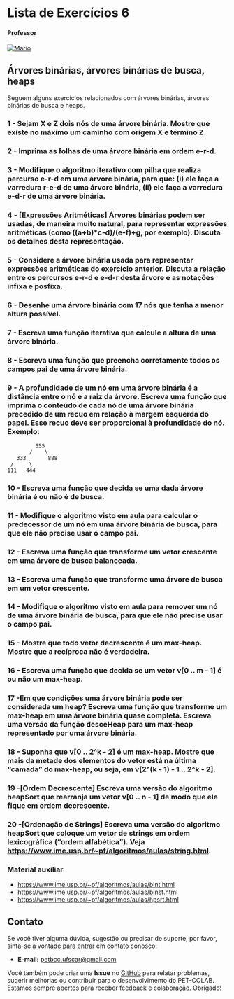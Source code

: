 # Lista de Exercícios 6

#### Professor
[![Mario](https://img.shields.io/badge/Mario_San_Felice-%2300599C.svg?style=for-the-badge&logo=GoogleScholar&logoColor=white)](https://site.dc.ufscar.br/docente/5cee7e5d48365a001679f750)


## Árvores binárias, árvores binárias de busca, heaps

Seguem alguns exercícios relacionados com árvores binárias, árvores binárias de
busca e heaps.

### 1 - Sejam X e Z dois nós de uma árvore binária. Mostre que existe no máximo um caminho com origem X e término Z.


### 2 - Imprima as folhas de uma árvore binária em ordem e-r-d.

### 3 - Modifique o algoritmo iterativo com pilha que realiza percurso e-r-d em uma árvore binária, para que: (i) ele faça a varredura r-e-d de uma árvore binária, (ii) ele faça a varredura e-d-r de uma árvore binária.


### 4 - [Expressões Aritméticas] Árvores binárias podem ser usadas, de maneira muito natural, para representar expressões aritméticas (como ((a+b)*c-d)/(e-f)+g, por exemplo). Discuta os detalhes desta representação.

### 5 - Considere a árvore binária usada para representar expressões aritméticas do exercício anterior. Discuta a relação entre os percursos e-r-d e e-d-r desta árvore e as notações infixa e posfixa.

### 6 - Desenhe uma árvore binária com 17 nós que tenha a menor altura possível.

### 7 - Escreva uma função iterativa que calcule a altura de uma árvore binária.

### 8 - Escreva uma função que preencha corretamente todos os campos pai de uma árvore binária.

### 9 - A profundidade de um nó em uma árvore binária é a distância entre o nó e a raiz da árvore. Escreva uma função que imprima o conteúdo de cada nó de uma árvore binária precedido de um recuo em relação à margem esquerda do papel. Esse recuo deve ser proporcional à profundidade do nó. Exemplo:

```
         555    
       /    \   
   333       888
 /     \        
111   444 
```

### 10 - Escreva uma função que decida se uma dada árvore binária é ou não é de busca.

### 11 - Modifique o algoritmo visto em aula para calcular o predecessor de um nó em uma árvore binária de busca, para que ele não precise usar o campo pai.

### 12 - Escreva uma função que transforme um vetor crescente em uma árvore de busca balanceada.

### 13 - Escreva uma função que transforme uma árvore de busca em um vetor crescente.

### 14 - Modifique o algoritmo visto em aula para remover um nó de uma árvore binária de busca, para que ele não precise usar o campo pai.

### 15 - Mostre que todo vetor decrescente é um max-heap. Mostre que a recíproca não é verdadeira.

### 16 - Escreva uma função que decida se um vetor v[0 .. m - 1] é ou não um max-heap.

### 17 -Em que condições uma árvore binária pode ser considerada um heap? Escreva uma função que transforme um max-heap em uma árvore binária quase completa. Escreva uma versão da função desceHeap para um max-heap representado por uma árvore binária.

### 18 - Suponha que v[0 .. 2^k - 2] é um max-heap. Mostre que mais da metade dos elementos do vetor está na última “camada” do max-heap, ou seja, em v[2^(k - 1) - 1 .. 2^k - 2].

### 19 -[Ordem Decrescente] Escreva uma versão do algoritmo heapSort que rearranja um vetor v[0 .. n - 1] de modo que ele fique em ordem decrescente.

### 20 -[Ordenação de Strings] Escreva uma versão do algoritmo heapSort que coloque um vetor de strings em ordem lexicográfica (“ordem alfabética”). Veja https://www.ime.usp.br/~pf/algoritmos/aulas/string.html.


### Material auxiliar
- https://www.ime.usp.br/~pf/algoritmos/aulas/bint.html
- https://www.ime.usp.br/~pf/algoritmos/aulas/binst.html
- https://www.ime.usp.br/~pf/algoritmos/aulas/hpsrt.html


## Contato

Se você tiver alguma dúvida, sugestão ou precisar de suporte, por favor, sinta-se à vontade para entrar em contato conosco:

- **E-mail:** petbcc.ufscar@gmail.com

Você também pode criar uma **Issue** no [GitHub](https://github.com/petbccufscar/pet-colab/issues) para relatar problemas, sugerir melhorias ou contribuir para o desenvolvimento do PET-COLAB. Estamos sempre abertos para receber feedback e colaboração. Obrigado!